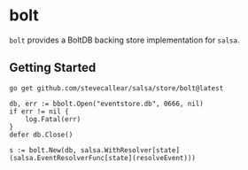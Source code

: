 # bolt

`bolt` provides a BoltDB backing store implementation for `salsa`.

## Getting Started

```
go get github.com/stevecallear/salsa/store/bolt@latest
```

```
db, err := bbolt.Open("eventstore.db", 0666, nil)
if err != nil {
    log.Fatal(err)
}
defer db.Close()

s := bolt.New(db, salsa.WithResolver[state](salsa.EventResolverFunc[state](resolveEvent)))
```
